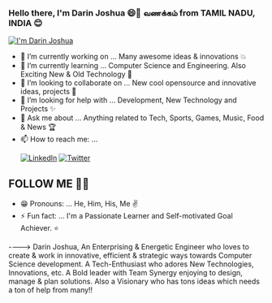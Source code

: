 ### Hello there, I'm Darin Joshua 😄👋 வணக்கம் from TAMIL NADU, INDIA 😊
[![I'm Darin Joshua](https://res.cloudinary.com/darin-joshua/image/upload/v1597519821/EnhanceLinkedinBanner_2_o96nrs.png)](https://www.google.com)

- 🔭 I’m currently working on ... Many awesome ideas & innovations 💥
- 🌱 I’m currently learning ... Computer Science and Engineering. Also Exciting New & Old Technology 🤩 
- 👯 I’m looking to collaborate on ... New cool opensource and innovative ideas, projects 🎯
- 🤔 I’m looking for help with ... Development, New Technology and Projects ✨
- 💬 Ask me about ... Anything related to Tech, Sports, Games, Music, Food & News 🏆
- 📫 How to reach me: ... <p><a href="https://www.linkedin.com/in/darin-joshua-d" target="_blank"><img src="https://img.shields.io/badge/LinkedIn--_.svg?style=social&logo=linkedin" alt="LinkedIn"></a> <a href="https://twitter.com/D_DarinJoshua" target="_blank"><img src="https://img.shields.io/badge/Twitter--_.svg?style=social&logo=twitter" alt="Twitter"></a></p> 
## FOLLOW ME 🤗🙂 
- 😁 Pronouns: ... He, Him, His, Me ✌
- ⚡ Fun fact: ... I'm a Passionate Learner and Self-motivated Goal Achiever. ⭐

----> Darin Joshua, An Enterprising & Energetic Engineer who loves to create & work in innovative, efficient & strategic ways towards Computer Science development. A Tech-Enthusiast who adores New Technologies, Innovations, etc. A Bold leader with Team Synergy enjoying to design, manage & plan solutions. Also a Visionary who has tons ideas which needs a ton of help from many!!
